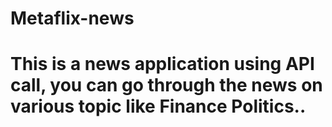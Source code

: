 # Metaflix-news
# This is a news application using API call, you can go through the news on various topic like Finance Politics..

